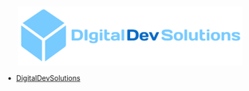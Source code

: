 <p align="center">
  <img src="https://github.com/DigitalDevSolutions/.github/blob/main/profile/logo.svg" width="450" alt="DigitalDevSolutions"/>
</p>

- <a href="ddsolutions.cl">DigitalDevSolutions</a>
